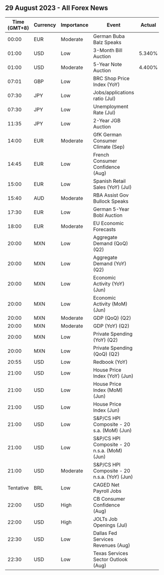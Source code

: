 ## 29 August 2023 - All Forex News

| Time (GMT+8) | Currency | Importance | Event | Actual | Forecast | Previous |
|------|----------|------------|-------|--------|----------|----------|
| 00:00 | EUR | Moderate | German Buba Balz Speaks |  |  |  |
| 01:00 | USD | Low | 3-Month Bill Auction | 5.340% |  | 5.300% |
| 01:00 | USD | Moderate | 5-Year Note Auction | 4.400% |  | 4.170% |
| 07:01 | GBP | Low | BRC Shop Price Index (YoY) |  |  | 7.6% |
| 07:30 | JPY | Low | Jobs/applications ratio (Jul) |  | 1.30 | 1.30 |
| 07:30 | JPY | Low | Unemployment Rate (Jul) |  | 2.5% | 2.5% |
| 11:35 | JPY | Low | 2-Year JGB Auction |  |  | -0.062% |
| 14:00 | EUR | Moderate | GfK German Consumer Climate (Sep) |  | -24.3 | -24.4 |
| 14:45 | EUR | Low | French Consumer Confidence (Aug) |  | 84 | 85 |
| 15:00 | EUR | Low | Spanish Retail Sales (YoY) (Jul) |  | 0.6% | 6.4% |
| 15:40 | AUD | Moderate | RBA Assist Gov Bullock Speaks |  |  |  |
| 17:30 | EUR | Low | German 5-Year Bobl Auction |  |  | 2.500% |
| 18:00 | EUR | Moderate | EU Economic Forecasts |  |  |  |
| 20:00 | MXN | Low | Aggregate Demand (QoQ) (Q2) |  |  | 1.80% |
| 20:00 | MXN | Low | Aggregate Demand (YoY) (Q2) |  |  | 5.40% |
| 20:00 | MXN | Low | Economic Activity (YoY) (Jun) |  | 4.10% | 4.30% |
| 20:00 | MXN | Low | Economic Activity (MoM) (Jun) |  | 0.50% | 0.00% |
| 20:00 | MXN | Moderate | GDP (QoQ) (Q2) |  | 0.9% | 0.9% |
| 20:00 | MXN | Moderate | GDP (YoY) (Q2) |  | 3.7% | 3.7% |
| 20:00 | MXN | Low | Private Spending (YoY) (Q2) |  |  | 4.80% |
| 20:00 | MXN | Low | Private Spending (QoQ) (Q2) |  |  | 2.20% |
| 20:55 | USD | Low | Redbook (YoY) |  |  | 2.9% |
| 21:00 | USD | Low | House Price Index (YoY) (Jun) |  |  | 2.8% |
| 21:00 | USD | Low | House Price Index (MoM) (Jun) |  | 0.2% | 0.7% |
| 21:00 | USD | Low | House Price Index (Jun) |  |  | 404.1 |
| 21:00 | USD | Low | S&P/CS HPI Composite - 20 s.a. (MoM) (Jun) |  | 1.2% | 1.0% |
| 21:00 | USD | Low | S&P/CS HPI Composite - 20 n.s.a. (MoM) (Jun) |  | 0.6% | 1.5% |
| 21:00 | USD | Moderate | S&P/CS HPI Composite - 20 n.s.a. (YoY) (Jun) |  | -1.4% | -1.7% |
| Tentative | BRL | Low | CAGED Net Payroll Jobs |  |  | 157.20K |
| 22:00 | USD | High | CB Consumer Confidence (Aug) |  | 116.0 | 117.0 |
| 22:00 | USD | High | JOLTs Job Openings (Jul) |  | 9.793M | 9.582M |
| 22:30 | USD | Low | Dallas Fed Services Revenues (Aug) |  | 6.8 | 12.9 |
| 22:30 | USD | Low | Texas Services Sector Outlook (Aug) |  | -6.1 | -4.2 |
